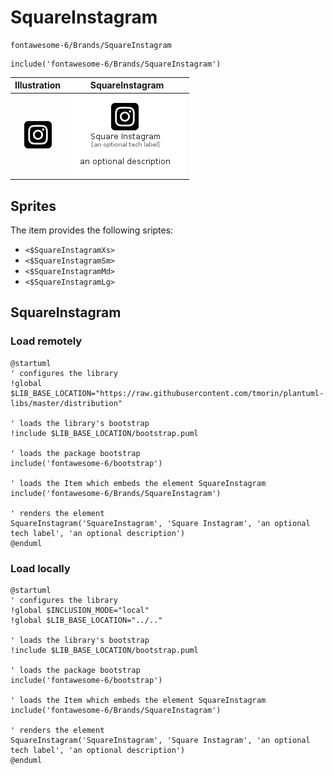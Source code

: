 # SquareInstagram


```text
fontawesome-6/Brands/SquareInstagram
```

```text
include('fontawesome-6/Brands/SquareInstagram')
```



| Illustration | SquareInstagram |
| :---: | :---: |
| ![illustration for Illustration](../../fontawesome-6/Brands/SquareInstagram.png) | ![illustration for SquareInstagram](../../fontawesome-6/Brands/SquareInstagram.Local.png) |



## Sprites
The item provides the following sriptes:

- `<$SquareInstagramXs>`
- `<$SquareInstagramSm>`
- `<$SquareInstagramMd>`
- `<$SquareInstagramLg>`





## SquareInstagram

### Load remotely
```plantuml
@startuml
' configures the library
!global $LIB_BASE_LOCATION="https://raw.githubusercontent.com/tmorin/plantuml-libs/master/distribution"

' loads the library's bootstrap
!include $LIB_BASE_LOCATION/bootstrap.puml

' loads the package bootstrap
include('fontawesome-6/bootstrap')

' loads the Item which embeds the element SquareInstagram
include('fontawesome-6/Brands/SquareInstagram')

' renders the element
SquareInstagram('SquareInstagram', 'Square Instagram', 'an optional tech label', 'an optional description')
@enduml
```

### Load locally
```plantuml
@startuml
' configures the library
!global $INCLUSION_MODE="local"
!global $LIB_BASE_LOCATION="../.."

' loads the library's bootstrap
!include $LIB_BASE_LOCATION/bootstrap.puml

' loads the package bootstrap
include('fontawesome-6/bootstrap')

' loads the Item which embeds the element SquareInstagram
include('fontawesome-6/Brands/SquareInstagram')

' renders the element
SquareInstagram('SquareInstagram', 'Square Instagram', 'an optional tech label', 'an optional description')
@enduml
```

